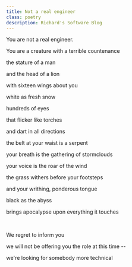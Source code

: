 ```yaml
---
title: Not a real engineer
class: poetry
description: Richard's Software Blog
---
```

You are not a real engineer.

You are a creature with a terrible countenance

the stature of a man

and the head of a lion

with sixteen wings about you

white as fresh snow

hundreds of eyes

that flicker like torches

and dart in all directions

the belt at your waist is a serpent

your breath is the gathering of stormclouds

your voice is the roar of the wind

the grass withers before your footsteps

and your writhing, ponderous tongue

black as the abyss

brings apocalypse upon everything it touches

<br/>

We regret to inform you

we will not be offering you the role at this time --

we're looking for somebody more technical
